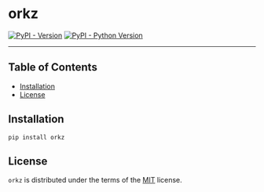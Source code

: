 # orkz

[![PyPI - Version](https://img.shields.io/pypi/v/orkz.svg)](https://pypi.org/project/orkz)
[![PyPI - Python Version](https://img.shields.io/pypi/pyversions/orkz.svg)](https://pypi.org/project/orkz)

-----

## Table of Contents

- [Installation](#installation)
- [License](#license)

## Installation

```console
pip install orkz
```

## License

`orkz` is distributed under the terms of the [MIT](https://spdx.org/licenses/MIT.html) license.
